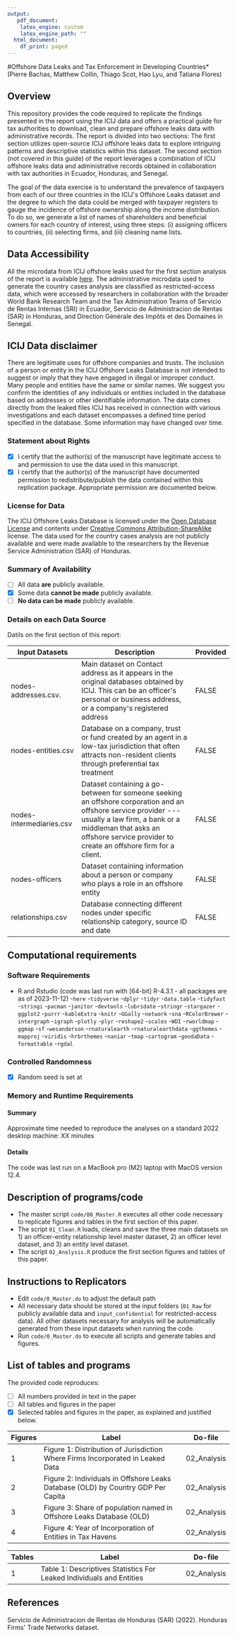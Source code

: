 ```yaml
---
output:
   pdf_document:
    latex_engine: custom
    latex_engine_path: ""
  html_document:
    df_print: paged
---
```


#Offshore Data Leaks and Tax Enforcement in Developing Countries\* (Pierre Bachas, Matthew Collin, Thiago Scot, Hao Lyu, and Tatiana Flores)

## Overview

This repository provides the code required to replicate the findings presented in the report using the ICIJ data and offers a practical guide for tax authorities to download, clean and prepare offshore leaks data with administrative records. The report is divided into two sections: The first section utilizes open-source ICIJ offshore leaks data to explore intriguing patterns and descriptive statistics within this dataset. The second section (not covered in this guide) of the report leverages a combination of ICIJ offshore leaks data and administrative records obtained in collaboration with tax authorities in Ecuador, Honduras, and Senegal.

The goal of the data exercise is to understand the prevalence of taxpayers from each of our three countries in the ICIJ's Offshore Leaks dataset and the degree to which the data could be merged with taxpayer registers to gauge the incidence of offshore ownership along the income distribution. To do so, we generate a list of names of shareholders and beneficial owners for each country of interest, using three steps: (i) assigning officers to countries, (ii) selecting firms, and (iii) cleaning name lists.

## Data Accessibility

All the microdata from ICIJ offshore leaks used for the first section analysis of the report is available [here](https://offshoreleaks.icij.org/pages/database). The administrative microdata used to generate the country cases analysis are classified as restricted-access data, which were accessed by researchers in collaboration with the broader World Bank Research Team and the Tax Administration Teams of Servicio de Rentas Internas (SRI) in Ecuador, Servicio de Administracion de Rentas (SAR) in Honduras, and Direction Générale des Impôts et des Domaines in Senegal.

## ICIJ Data disclaimer

There are legitimate uses for offshore companies and trusts. The inclusion of a person or entity in the ICIJ Offshore Leaks Database is not intended to suggest or imply that they have engaged in illegal or improper conduct. Many people and entities have the same or similar names. We suggest you confirm the identities of any individuals or entities included in the database based on addresses or other identifiable information. The data comes directly from the leaked files ICIJ has received in connection with various investigations and each dataset encompasses a defined time period specified in the database. Some information may have changed over time.

### Statement about Rights

-   [x] I certify that the author(s) of the manuscript have legitimate access to and permission to use the data used in this manuscript.
-   [x] I certify that the author(s) of the manuscript have documented permission to redistribute/publish the data contained within this replication package. Appropriate permission are documented below.

### License for Data

The ICIJ Offshore Leaks Database is licensed under the [Open Database License](https://opendatacommons.org/licenses/odbl/1-0/) and contents under [Creative Commons Attribution-ShareAlike](https://creativecommons.org/licenses/by-sa/3.0/) license. The data used for the country cases analysis are not publicly available and were made available to the researchers by the Revenue Service Administration (SAR) of Honduras.

### Summary of Availability

-   [ ] All data **are** publicly available.
-   [x] Some data **cannot be made** publicly available.
-   [ ] **No data can be made** publicly available.

### Details on each Data Source

Datils on the first section of this report:

| Input Datasets           | Description                                                                                                                                                                                                                                | Provided |
|------------------|-------------------------------------|------------------|
| nodes-addresses.csv.     | Main dataset on Contact address as it appears in the original databases obtained by ICIJ. This can be an officer's personal or business address, or a company's registered address                                                         | FALSE    |
| nodes-entities.csv       | Database on a company, trust or fund created by an agent in a low-tax jurisdiction that often attracts non-resident clients through preferential tax treatment                                                                             | FALSE    |
| nodes-intermediaries.csv | Dataset containing a go-between for someone seeking an offshore corporation and an offshore service provider --- usually a law firm, a bank or a middleman that asks an offshore service provider to create an offshore firm for a client. | FALSE    |
| nodes-officers           | Dataset containing information about a person or company who plays a role in an offshore entity                                                                                                                                            | FALSE    |
| relationships.csv        | Database connecting different nodes under specific relationship category, source ID and date                                                                                                                                               | FALSE    |


## Computational requirements

### Software Requirements

-   R and Rstudio (code was last run with [64-bit] R-4.3.1 - all packages are as of 2023-11-12) -`here` -`tidyverse` -`dplyr` -`tidyr` -`data.table` -`tidyfast` -`stringi` -`pacman` -`janitor` -`devtools` -`lubridate` -`stringr` -`stargazer` -`ggplot2` -`purrr` -`kableExtra` -`knitr` -`GGally` -`network` -`sna` -`RColorBrewer` -`intergraph` -`igraph` -`plotly` -`plyr` -`reshape2` -`scales` -`WDI` -`rworldmap` -`ggmap` -`sf` -`wesanderson` -`rnaturalearth` -`rnaturalearthdata` -`ggthemes` -`mapproj` -`viridis` -`hrbrthemes` -`naniar` -`tmap` -`cartogram` -`geodaData` -`formattable` -`rgdal`

### Controlled Randomness

-   [x] Random seed is set at

### Memory and Runtime Requirements

#### Summary

Approximate time needed to reproduce the analyses on a standard 2022 desktop machine: XX minutes

#### Details

The code was last run on a MacBook pro (M2) laptop with MacOS version 12.4.

## Description of programs/code

-   The master script `code/00_Master.R` executes all other code necessary to replicate figures and tables in the first section of this paper.
-   The script `01_Clean.R` loads, cleans and save the three main datasets on 1) an officer-entity relationship level master dataset, 2) an officer level dataset, and 3) an entity level dataset.
-   The script `02_Analysis.R` produce the first section figures and tables of this paper.


## Instructions to Replicators

-   Edit `code/0_Master.do` to adjust the default path
-   All necessary data should be stored at the input folders (`01_Raw` for publicly available data and `input_confidential` for restricted-access data). All other datasets necessary for analysis will be automatically generated from these input datasets when running the code.
-   Run `code/0_Master.do` to execute all scripts and generate tables and figures.

## List of tables and programs

The provided code reproduces:

-   [ ] All numbers provided in text in the paper
-   [ ] All tables and figures in the paper
-   [x] Selected tables and figures in the paper, as explained and justified below.

| Figures | Label                                                                            | Do-file              |
|------------------|------------------------------------|------------------|
| 1       | Figure 1: Distribution of Jurisdiction Where Firms Incorporated in Leaked Data   | 02_Analysis          |
| 2       | Figure 2: Individuals in Offshore Leaks Database (OLD) by Country GDP Per Capita | 02_Analysis          |
| 3       | Figure 3: Share of population named in Offshore Leaks Database (OLD)             | 02_Analysis          |
| 4       | Figure 4: Year of Incorporation of Entities in Tax Havens                        | 02_Analysis          |


| Tables | Label                                                                | Do-file     |
|------------------|------------------------------------|------------------|
| 1      | Table 1: Descriptives Statistics For Leaked Individuals and Entities | 02_Analysis |

## References

Servicio de Administracion de Rentas de Honduras (SAR) (2022). Honduras Firms' Trade Networks dataset.
